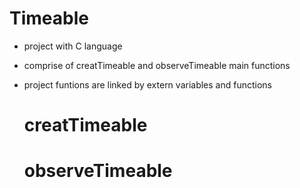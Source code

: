 # Timeable
- project with C language
- comprise of creatTimeable and observeTimeable main functions
- project funtions are linked by extern variables and functions

  # creatTimeable
  
  # observeTimeable
